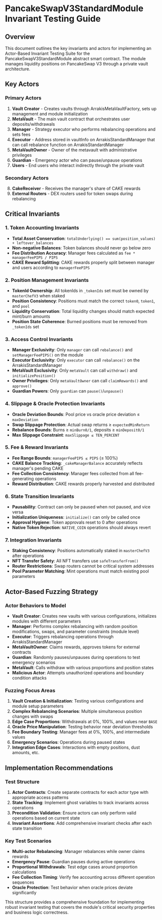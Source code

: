 # PancakeSwapV3StandardModule Invariant Testing Guide

## Overview

This document outlines the key invariants and actors for implementing an Actor-Based Invariant Testing Suite for the PancakeSwapV3StandardModule abstract smart contract. The module manages liquidity positions on PancakeSwap V3 through a private vault architecture.

## Key Actors

### Primary Actors

1. **Vault Creator** - Creates vaults through ArrakisMetaVaultFactory, sets up management and module initialization
2. **MetaVault** - The main vault contract that orchestrates user deposits/withdrawals
3. **Manager** - Strategy executor who performs rebalancing operations and sets fees
4. **Executor** - Address stored in vaultInfo on ArrakisStandardManager that can call rebalance function on ArrakisStandardManager
5. **MetaVaultOwner** - Owner of the metavault with administrative privileges
6. **Guardian** - Emergency actor who can pause/unpause operations
7. **Users** - End users who interact indirectly through the private vault

### Secondary Actors

8. **CakeReceiver** - Receives the manager's share of CAKE rewards
9. **External Routers** - DEX routers used for token swaps during rebalancing

## Critical Invariants

### 1. Token Accounting Invariants

- **Total Asset Conservation**: `totalUnderlying() == sum(position_values) + leftover_balances`
- **Non-negative Balances**: Token balances should never go below zero
- **Fee Distribution Accuracy**: Manager fees calculated as `fee * managerFeePIPS / PIPS`
- **CAKE Reward Splitting**: CAKE rewards properly split between manager and users according to `managerFeePIPS`

### 2. Position Management Invariants

- **TokenId Ownership**: All tokenIds in `_tokenIds` set must be owned by `masterChefV3` when staked
- **Position Consistency**: Positions must match the correct `token0`, `token1`, and `pool`
- **Liquidity Conservation**: Total liquidity changes should match expected mint/burn amounts
- **Position State Coherence**: Burned positions must be removed from `_tokenIds` set

### 3. Access Control Invariants

- **Manager Exclusivity**: Only `manager` can call `rebalance()` and `setManagerFeePIPS()` on the module
- **Executor Exclusivity**: Only `executor` can call `rebalance()` on the ArrakisStandardManager
- **MetaVault Exclusivity**: Only `metaVault` can call `withdraw()` and `initializePosition()`
- **Owner Privileges**: Only `metaVaultOwner` can call `claimRewards()` and `approve()`
- **Guardian Powers**: Only `guardian` can `pause()`/`unpause()`

### 4. Slippage & Oracle Protection Invariants

- **Oracle Deviation Bounds**: Pool price vs oracle price deviation ≤ `maxDeviation`
- **Swap Slippage Protection**: Actual swap returns ≥ `expectedMinReturn`
- **Rebalance Bounds**: Burns ≥ `minBurn0/1`, deposits ≥ `minDeposit0/1`
- **Max Slippage Constraint**: `maxSlippage ≤ TEN_PERCENT`

### 5. Fee & Reward Invariants

- **Fee Range Bounds**: `managerFeePIPS ≤ PIPS` (≤ 100%)
- **CAKE Balance Tracking**: `_cakeManagerBalance` accurately reflects manager's pending CAKE
- **Fee Collection Consistency**: Manager fees collected from all fee-generating operations
- **Reward Distribution**: CAKE rewards properly harvested and distributed

### 6. State Transition Invariants

- **Pausability**: Contract can only be paused when not paused, and vice versa
- **Initialization Uniqueness**: `initialize()` can only be called once
- **Approval Hygiene**: Token approvals reset to 0 after operations
- **Native Token Rejection**: `NATIVE_COIN` operations should always revert

### 7. Integration Invariants

- **Staking Consistency**: Positions automatically staked in `masterChefV3` after operations
- **NFT Transfer Safety**: All NFT transfers use `safeTransferFrom()`
- **Router Restrictions**: Swap routers cannot be critical system addresses
- **Pool Parameter Matching**: Mint operations must match existing pool parameters

## Actor-Based Fuzzing Strategy

### Actor Behaviors to Model

- **Vault Creator**: Creates new vaults with various configurations, initializes modules with different parameters
- **Manager**: Performs complex rebalancing with random position modifications, swaps, and parameter constraints (module level)
- **Executor**: Triggers rebalancing operations through ArrakisStandardManager
- **MetaVaultOwner**: Claims rewards, approves tokens for external contracts
- **Guardian**: Randomly pauses/unpauses during operations to test emergency scenarios
- **MetaVault**: Calls withdraw with various proportions and position states
- **Malicious Actor**: Attempts unauthorized operations and boundary condition attacks

### Fuzzing Focus Areas

1. **Vault Creation & Initialization**: Testing various configurations and module setup parameters
2. **Complex Rebalancing Scenarios**: Multiple simultaneous position changes with swaps
3. **Edge Case Proportions**: Withdrawals at 0%, 100%, and values near `BASE`
4. **Oracle Price Manipulation**: Testing behavior near deviation thresholds
5. **Fee Boundary Testing**: Manager fees at 0%, 100%, and intermediate values
6. **Emergency Scenarios**: Operations during paused states
7. **Integration Edge Cases**: Interactions with empty positions, dust amounts, etc.

## Implementation Recommendations

### Test Structure

1. **Actor Contracts**: Create separate contracts for each actor type with appropriate access patterns
2. **State Tracking**: Implement ghost variables to track invariants across operations
3. **Precondition Validation**: Ensure actors can only perform valid operations based on current state
4. **Invariant Assertions**: Add comprehensive invariant checks after each state transition

### Key Test Scenarios

- **Multi-actor Rebalancing**: Manager rebalances while owner claims rewards
- **Emergency Pause**: Guardian pauses during active operations
- **Proportional Withdrawals**: Test edge cases around proportion calculations
- **Fee Collection Timing**: Verify fee accounting across different operation sequences
- **Oracle Protection**: Test behavior when oracle prices deviate significantly

This structure provides a comprehensive foundation for implementing robust invariant testing that covers the module's critical security properties and business logic correctness.
